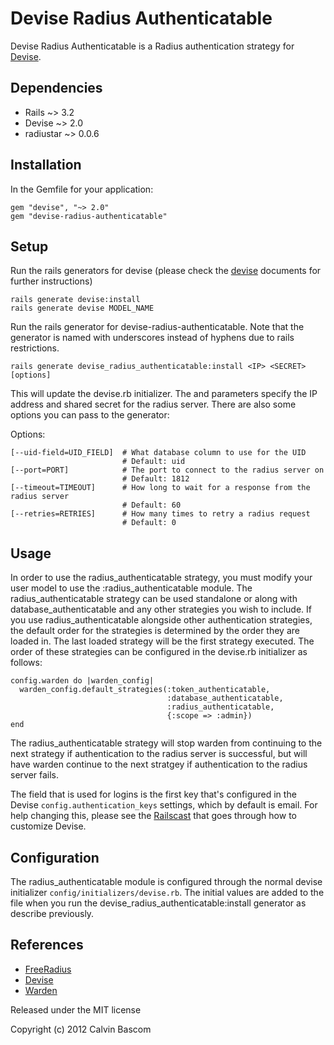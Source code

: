 Devise Radius Authenticatable
===========================

Devise Radius Authenticatable is a Radius authentication strategy for [Devise](http://github.com/plataformatec/devise).

Dependencies
------------

- Rails ~> 3.2
- Devise ~> 2.0
- radiustar ~> 0.0.6

Installation
------------

In the Gemfile for your application:

    gem "devise", "~> 2.0"
    gem "devise-radius-authenticatable"
    
Setup
-----

Run the rails generators for devise (please check the [devise](http://github.com/plataformatec/devise) documents for further instructions)

    rails generate devise:install
    rails generate devise MODEL_NAME

Run the rails generator for devise-radius-authenticatable.  Note that the generator is named with underscores instead of hyphens due to rails restrictions.

    rails generate devise_radius_authenticatable:install <IP> <SECRET> [options]

This will update the devise.rb initializer. The <IP> and <SECRET> parameters specify the IP address and shared secret for the radius server.  There are also some options you can pass to the generator:

Options:

    [--uid-field=UID_FIELD]  # What database column to use for the UID
                             # Default: uid
    [--port=PORT]            # The port to connect to the radius server on
                             # Default: 1812
    [--timeout=TIMEOUT]      # How long to wait for a response from the radius server
                             # Default: 60
    [--retries=RETRIES]      # How many times to retry a radius request
                             # Default: 0

Usage
-----

In order to use the radius_authenticatable strategy, you must modify your user model to use the :radius_authenticatable module.  The radius_authenticatable strategy can be used standalone or along with database_authenticatable and any other strategies you wish to include. If you use radius_authenticatable alongside other authentication strategies, the default order for the strategies is determined by the order they are loaded in.  The last loaded strategy will be the first strategy executed. The order of these strategies can be configured in the devise.rb initializer as follows:

    config.warden do |warden_config|
      warden_config.default_strategies(:token_authenticatable,
                                       :database_authenticatable,
                                       :radius_authenticatable,
                                       {:scope => :admin})
    end

The radius_authenticatable strategy will stop warden from continuing to the next strategy if authentication to the radius server is successful, but will have warden continue to the next stratgey if authentication to the radius server fails.

The field that is used for logins is the first key that's configured in the Devise `config.authentication_keys` settings, which by default is email. For help changing this, please see the [Railscast](http://railscasts.com/episodes/210-customizing-devise) that goes through how to customize Devise.

Configuration
-------------

The radius_authenticatable module is configured through the normal devise initializer `config/initializers/devise.rb`.  The initial values are added to the file when you run the devise_radius_authenticatable:install generator as describe previously.

References
----------

* [FreeRadius](http://www.freeradius.org/)
* [Devise](http://github.com/plataformatec/devise)
* [Warden](http://github.com/hassox/warden)

Released under the MIT license

Copyright (c) 2012 Calvin Bascom
